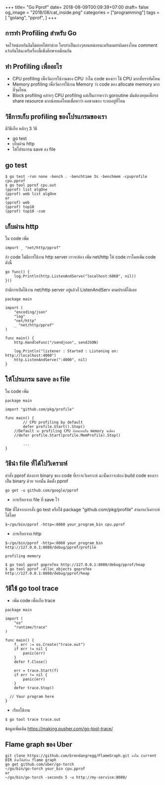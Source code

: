+++
title= "Go Pprof"
date= 2018-08-09T00:09:39+07:00
draft= false
og_image = "2018/08/cat_inside.png" 
categories = ["programming"]
tags = [ 
  "golang",
  "pprof",
  ]
+++

## การทำ Profiling สำหรับ Go
จดไว้หน่อยกันลืมไม่ค่อยได้ทำด้วย ใครทำเป็นเก่งๆสอนหน่อยนะครับผมทำผิดตรงไหน comment แจ้งกันได้นะครับเรื่องนี้เพิ่งศึกษาเหมือนกัน

## ทำ Profiling เพื่ออะไร
* CPU profiling เพื่อวัดการใช้งานของ CPU ว่าใน code ของเรา ใช้ CPU มากที่บรรทัดไหน
* Memory profiling เพื่อวัดการใช้งาน Memory ว่า code ของ allocate memory มากที่จุดไหน
* Block profiling คล้ายๆ CPU profiling แต่เป็นการหาว่า goroutine มันต้องหยุดเพื่อรอ share resource มากน้อยแค่ไหนเพื่อหาว่า คอขวดของ ระบบอยู่ที่ไหน

## วิธีการเก็บ profiling ของโปรแกรมของเรา

มีวิธีเก็บ หลักๆ 3 วิธี

* go test
* เก็บผ่าน http
* ให้โปรแกรม save ลง file 

## go test

```
$ go test -run none -bench . -benchtime 3s -benchmem -cpuprofile cpu.pprof
$ go tool pprof cpu.out
(pprof) list algOne
(pprof) web list algOne
or
(pprof) web
(pprof) top10
(pprof) top10 -cum
```

## เก็บผ่าน http

ใน code เพิ่ม 

```golang
import _ "net/http/pprof"
```

ถ้า code ไม่มีการใช้งาน http server เราจะต้อง เพิ่ม net/http ให้ code เราโดยเพิ่ม code ดังนี้

```golang
go func() {
	log.Println(http.ListenAndServe("localhost:6060", nil))
}()
```

ถ้ามีการเปิดใช้งาน net/http server อยู่แล้วก็ ListenAndServ ตามปรกติได้เลย

```golang
package main

import (
	"encoding/json"
	"log"
	"net/http"
	_ "net/http/pprof"
)

func main() {
	http.HandleFunc("/sendjson", sendJSON)

	log.Println("listener : Started : Listening on: http://localhost:4000")
	http.ListenAndServe(":4000", nil)
}
```

## ให้โปรแกรม save ลง file

ใน code เพิ่ม

```golang
package main

import "github.com/pkg/profile"

func main() {
        // CPU profiling by default
        defer profile.Start().Stop()
	//Default จะ profiling CPU ถ้าอยากเก็บ memory จะต้อง
	//defer profile.Start(profile.MemProfile).Stop()

        ...
}
```

## วิธีนำ file ที่ได้ไปวิเคราะห์

คำสั่ง pprof ต้องการ binary ของ code ที่เราจะวิเคราะห์ ฉะนั้นเราจะต้อง build code ของเราเป็น binary ด้วย
จากนั้น ติดตั้ง pprof

```
go get -u github.com/google/pprof
```

* การเรียกจาก file ที่ save ไว้

file ที่ได้จากการสั่ง go test หรือใช้ package "github.com/pkg/profile" สามารถวิเคราะห์ได้โดย

```
$~/go/bin/pprof -http=:6060 your_program_bin cpu.pprof
```

* การเรียกจาก http 

```
$~/go/bin/pprof -http=:6060 your_program_bin http://127.0.0.1:8080/debug/pprof/profile

profiling memory

$ go tool pprof goprofex http://127.0.0.1:8080/debug/pprof/heap
$ go tool pprof -alloc_objects goprofex http://127.0.0.1:8080/debug/pprof/heap
```

## วิธีใช้ go tool trace

* เพิ่ม code เพื่อเก็บ trace

```golang
package main

import (
	"os"
	"runtime/trace"
)

func main() {
	f, err := os.Create("trace.out")
	if err != nil {
		panic(err)
	}
	defer f.Close()

	err = trace.Start(f)
	if err != nil {
		panic(err)
	}
	defer trace.Stop()

  // Your program here
}
```

* เรียกใช้งาน

```
$ go tool trace trace.out
```

ข้อมูลเพิ่มเติม https://making.pusher.com/go-tool-trace/

## Flame graph ของ Uber 

```
git clone https://github.com/brendangregg/FlameGraph.git ลงใน current DIR ที่จะให้สร้าง flame graph
go get github.com/uber/go-torch
~/go/bin/go-torch your_bin cpu.pprof
or 
~/go/bin/go-torch -seconds 5 -u http://my-service:8080/
```

